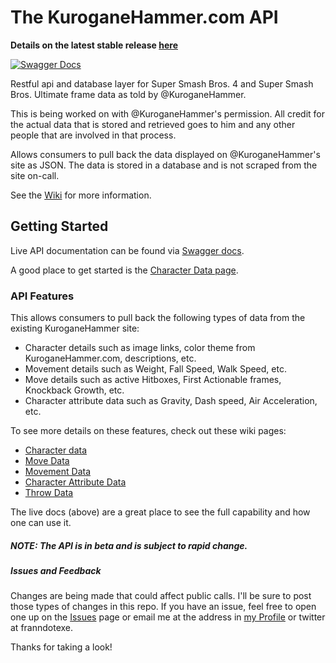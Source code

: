 # The KuroganeHammer.com API

**Details on the latest stable release [here](https://github.com/Frannsoft/FrannHammer/wiki/v0.7.0-Update)**

[![Swagger Docs](https://img.shields.io/badge/Swagger%20Docs-Live-orange.svg)](https://api.kuroganehammer.com/swagger/index.html)

Restful api and database layer for Super Smash Bros. 4 and Super Smash Bros. Ultimate frame data as told by @KuroganeHammer.

This is being worked on with @KuroganeHammer's permission.  All credit for the actual data that is stored and retrieved goes to him and 
any other people that are involved in that process.

Allows consumers to pull back the data displayed on @KuroganeHammer's site as JSON.  The data is stored in a database and is not 
scraped from the site on-call.

See the [Wiki](https://github.com/Frannsoft/FrannHammer/wiki) for more information.

## Getting Started

Live API documentation can be found via [Swagger docs](http://beta-api-kuroganehammer.azurewebsites.net/swagger/ui/index).  

A good place to get started is the [Character Data page](https://github.com/Frannsoft/FrannHammer/wiki/Character-Data).

### API Features

This allows consumers to pull back the following types of data from the existing KuroganeHammer site:

- Character details such as image links, color theme from KuroganeHammer.com, descriptions, etc.
- Movement details such as Weight, Fall Speed, Walk Speed, etc.
- Move details such as active Hitboxes, First Actionable frames, Knockback Growth, etc.
- Character attribute data such as Gravity, Dash speed, Air Acceleration, etc.

To see more details on these features, check out these wiki pages:

- [Character data](https://github.com/Frannsoft/FrannHammer/wiki/Character-Data)
- [Move Data](https://github.com/Frannsoft/FrannHammer/wiki/Move-Data)
- [Movement Data](https://github.com/Frannsoft/FrannHammer/wiki/Movement-data)
- [Character Attribute Data](https://github.com/Frannsoft/FrannHammer/wiki/Character-Attribute-Data)
- [Throw Data](https://github.com/Frannsoft/FrannHammer/wiki/Throw-Data)

The live docs (above) are a great place to see the full capability and how one can use it.

##### NOTE: The API is in beta and is subject to rapid change.

##### Issues and Feedback
Changes are being made that could affect public calls.  I'll be sure to post those types of changes in this repo.  If you have an issue, feel free to open one up on the [Issues](https://github.com/Frannsoft/FrannHammer/issues) page or email me at the address in [my Profile](https://github.com/Frannsoft) or twitter at franndotexe.


Thanks for taking a look!



